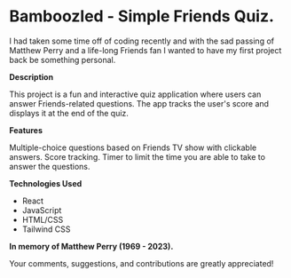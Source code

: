# **Bamboozled - Simple Friends Quiz.**

I had taken some time off of coding recently and with the sad passing of Matthew Perry and a life-long Friends fan I wanted to have my first project back be something personal.

**Description**

This project is a fun and interactive quiz application where users can answer Friends-related questions. The app tracks the user's score and displays it at the end of the quiz.

**Features**

Multiple-choice questions based on Friends TV show with clickable answers.
Score tracking.
Timer to limit the time you are able to take to answer the questions.

**Technologies Used**

- React
- JavaScript
- HTML/CSS
- Tailwind CSS

**In memory of Matthew Perry (1969 - 2023).**

Your comments, suggestions, and contributions are greatly appreciated!
